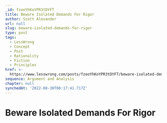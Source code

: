 ```yaml
---
_id: fzeoYhKoYPR3tDYFT
title: Beware Isolated Demands For Rigor
author: Scott Alexander
url: null
slug: beware-isolated-demands-for-rigor
type: post
tags:
  - LessWrong
  - Concept
  - Post
  - Rationality
  - Fiction
  - Principles
href: >-
  https://www.lesswrong.com/posts/fzeoYhKoYPR3tDYFT/beware-isolated-demands-for-rigor
sequence: Argument and Analysis
chapter: null
synchedAt: '2022-08-30T08:17:41.717Z'
---
```


# Beware Isolated Demands For Rigor
